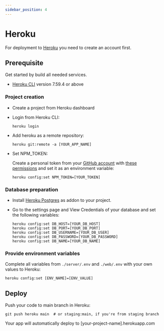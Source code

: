 ```yaml
---
sidebar_position: 4
---
```


# Heroku

For deployment to [Heroku](https://heroku.com/) you need to create an account first.

## Prerequisite

Get started by build all needed services.

- [Heroku CLI](https://devcenter.heroku.com/articles/heroku-cli) version 7.59.4 or above

### Project creation

- Create a project from Heroku dashboard
- Login from Heroku CLI:

  ```shell
  heroku login
  ```
- Add heroku as a remote repository:

  ```shell
  heroku git:remote -a [YOUR_APP_NAME]
  ```
- Set NPM_TOKEN:

  Create a personal token from your [GitHub account](https://docs.github.com/en/authentication/keeping-your-account-and-data-secure/creating-a-personal-access-token) with [these permissions](https://docs.github.com/en/packages/learn-github-packages/about-permissions-for-github-packages#about-scopes-and-permissions-for-package-registries) and set it as an environment variable:

  ```shell
  heroku config:set NPM_TOKEN=[YOUR_TOKEN]
  ```

### Database preparation

- Install [Heroku Postgres](https://elements.heroku.com/addons/heroku-postgresql) as addon to your project.
- Go to the settings page and View Credentials of your database and set the following variables:

  ```shell
  heroku config:set DB_HOST=[YOUR_DB_HOST]
  heroku config:set DB_PORT=[YOUR_DB_PORT]
  heroku config:set DB_USERNAME=[YOUR_DB_USER]
  heroku config:set DB_PASSWORD=[YOUR_DB_PASSWORD]
  heroku config:set DB_NAME=[YOUR_DB_NAME]
  ```

### Provide environment variables

Complete all variables from `./server/.env` and `./web/.env` with your own values to Heroku:

```shell
heroku config:set [ENV_NAME]=[ENV_VALUE]
```

## Deploy

Push your code to main branch in Heroku:

```shell
git push heroku main  # or staging:main, if you're from staging branch
```

Your app will automatically deploy to [your-project-name].herokuapp.com